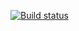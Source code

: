 [![Build status](https://ci.appveyor.com/api/projects/status/t6we6n0b4oskmpvh?svg=true)](https://ci.appveyor.com/project/Milanasy/patterns-2)
